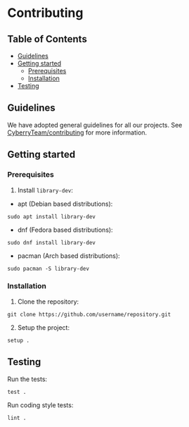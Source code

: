 # Contributing

## Table of Contents

- [Guidelines](#guidelines)
- [Getting started](#getting-started)
  - [Prerequisites](#prerequisites)
  - [Installation](#installation)
- [Testing](#testing)

## Guidelines

We have adopted general guidelines for all our projects.
See [CyberryTeam/contributing](https://github.com/CyberryTeam/contributing/blob/master/CONTRIBUTING.md) for more information.

## Getting started

### Prerequisites

1. Install `library-dev`:

- apt (Debian based distributions):

```shell script
sudo apt install library-dev
```

- dnf (Fedora based distributions):

```shell script
sudo dnf install library-dev
```

- pacman (Arch based distributions):

```shell script
sudo pacman -S library-dev
```

### Installation

1. Clone the repository:

```shell script
git clone https://github.com/username/repository.git
```

2. Setup the project:

```shell script
setup .
```

## Testing

Run the tests:

```shell script
test .
```

Run coding style tests:

```shell script
lint .
```
